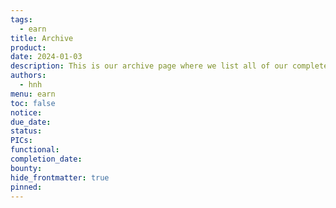 ```yaml
---
tags:
  - earn
title: Archive
product: 
date: 2024-01-03
description: This is our archive page where we list all of our completed or archived bounties.
authors:
  - hnh
menu: earn
toc: false
notice: 
due_date: 
status: 
PICs: 
functional: 
completion_date: 
bounty: 
hide_frontmatter: true
pinned:
---
```

